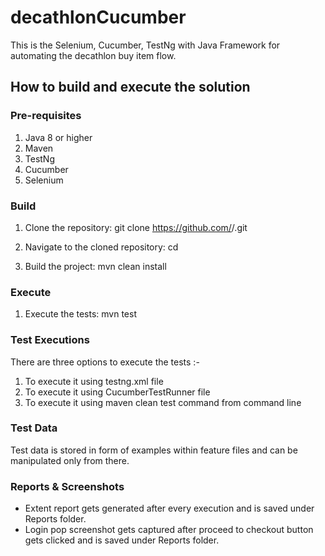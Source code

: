 # decathlonCucumber
This is the Selenium, Cucumber, TestNg with Java Framework for automating the decathlon buy item flow.

## How to build and execute the solution

### Pre-requisites
1. Java 8 or higher
2. Maven
3. TestNg
4. Cucumber
5. Selenium 

### Build

1. Clone the repository:
   git clone https://github.com/<username>/<repository-name>.git

2. Navigate to the cloned repository:
   cd <repository-name>

3. Build the project:
   mvn clean install

### Execute

1. Execute the tests:
   mvn test

### Test Executions
There are three options to execute the tests :- 
1. To execute it using testng.xml file
2. To execute it using CucumberTestRunner file
3. To execute it using maven clean test command from command line

### Test Data
Test data is stored in form of examples within feature files and can be manipulated only from there. 

### Reports & Screenshots
- Extent report gets generated after every execution and is saved under Reports folder.
- Login pop screenshot gets captured after proceed to checkout button gets clicked and is saved under Reports folder. 
